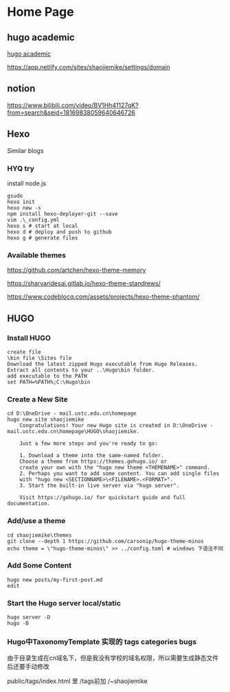 # Home Page

## hugo academic

[hugo academic](https://www.bilibili.com/video/BV1Gz4y1f7Qj?from=search&seid=15537181245376985681)

https://app.netlify.com/sites/shaojiemike/settings/domain


## notion

https://www.bilibili.com/video/BV1Hh41127qK?from=search&seid=18169838059640646726

## Hexo

Similar blogs

### HYQ try

install node.js
```
gsudo
hexo init
hexo new -s
npm install hexo-deployer-git --save
vim .\_config.yml
hexo s # start at local
hexo d # deploy and push to github
hexo g # generate files
```

### Available themes

https://github.com/artchen/hexo-theme-memory

https://sharvaridesai.gitlab.io/hexo-theme-standrews/

https://www.codeblocq.com/assets/projects/hexo-theme-phantom/

## HUGO

### Install HUGO

```
create file
\bin file \Sites file
Download the latest zipped Hugo executable from Hugo Releases.
Extract all contents to your ..\Hugo\bin folder.
add executable to the PATH
set PATH=%PATH%;C:\Hugo\bin
```

### Create a New Site

```
cd D:\OneDrive - mail.ustc.edu.cn\homepage
hugo new site shaojiemike
    Congratulations! Your new Hugo site is created in D:\OneDrive - mail.ustc.edu.cn\homepage\HUGO\shaojiemike.

    Just a few more steps and you're ready to go:

    1. Download a theme into the same-named folder.
    Choose a theme from https://themes.gohugo.io/ or
    create your own with the "hugo new theme <THEMENAME>" command.
    2. Perhaps you want to add some content. You can add single files
    with "hugo new <SECTIONNAME>\<FILENAME>.<FORMAT>".
    3. Start the built-in live server via "hugo server".

    Visit https://gohugo.io/ for quickstart guide and full documentation.

```

### Add/use a theme

```
cd shaojiemike\themes
git clone --depth 1 https://github.com/carsonip/hugo-theme-minos
echo theme = \"hugo-theme-minos\" >> ../config.toml # windows 下语法不同
```

### Add Some Content
```
hugo new posts/my-first-post.md
edit
```

### Start the Hugo server local/static
```
hugo server -D
hugo -D
```

### Hugo中TaxonomyTemplate 实现的 tags categories bugs

由于目录生成在cn域名下，但是我没有学校的域名权限，所以需要生成静态文件后还要手动修改

public/tags/index.html 里 /tags前加 /~shaojiemike

